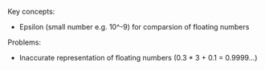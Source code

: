 Key concepts:
- Epsilon (small number e.g. 10^-9) for comparsion of floating numbers

Problems:
- Inaccurate representation of floating numbers (0.3 * 3 + 0.1 = 0.9999...)